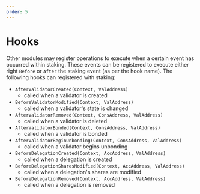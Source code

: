 ```yaml
---
order: 5
---
```


# Hooks

Other modules may register operations to execute when a certain event has
occurred within staking.  These events can be registered to execute either
right `Before` or `After` the staking event (as per the hook name). The
following hooks can registered with staking: 

 - `AfterValidatorCreated(Context, ValAddress)`
   - called when a validator is created
 - `BeforeValidatorModified(Context, ValAddress)`
   - called when a validator's state is changed
 - `AfterValidatorRemoved(Context, ConsAddress, ValAddress)`
   - called when a validator is deleted
 - `AfterValidatorBonded(Context, ConsAddress, ValAddress)`
   - called when a validator is bonded
 - `AfterValidatorBeginUnbonding(Context, ConsAddress, ValAddress)`
   - called when a validator begins unbonding
 - `BeforeDelegationCreated(Context, AccAddress, ValAddress)`
   - called when a delegation is created
 - `BeforeDelegationSharesModified(Context, AccAddress, ValAddress)`
   - called when a delegation's shares are modified
 - `BeforeDelegationRemoved(Context, AccAddress, ValAddress)`
   - called when a delegation is removed
